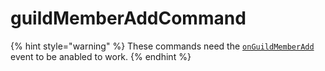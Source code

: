 # guildMemberAddCommand

{% hint style="warning" %}
These commands need the [`onGuildMemberAdd`](../guides/client-events.md) event to be anabled to work.
{% endhint %}



